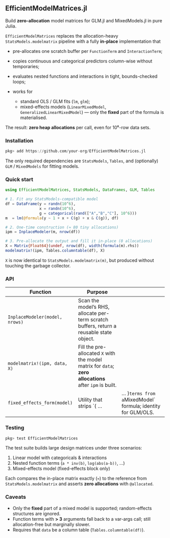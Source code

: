 ## EfficientModelMatrices.jl

Build **zero-allocation** model matrices for GLM.jl and MixedModels.jl in pure
Julia.

`EfficientModelMatrices` replaces the allocation-heavy
`StatsModels.modelmatrix` pipeline with a fully **in-place** implementation that

* pre-allocates one scratch buffer per `FunctionTerm` and `InteractionTerm`;
* copies continuous and categorical predictors column-wise without temporaries;
* evaluates nested functions and interactions in tight, bounds-checked loops;
* works for

  * standard OLS / GLM fits (`lm`, `glm`);
  * mixed-effects models (`LinearMixedModel`, `GeneralizedLinearMixedModel`)
    — only the **fixed** part of the formula is materialised.

The result: **zero heap allocations** per call, even for 10⁶-row data sets.



### Installation

```julia
pkg> add https://github.com/your-org/EfficientModelMatrices.jl
```

The only required dependencies are `StatsModels`, `Tables`, and (optionally)
`GLM` / `MixedModels` for fitting models.

### Quick start

```julia
using EfficientModelMatrices, StatsModels, DataFrames, GLM, Tables

# 1. Fit any StatsModels-compatible model
df = DataFrame(y = randn(10^6),
               x = randn(10^6),
               g = categorical(rand(["A","B","C"], 10^6)))
m  = lm(@formula(y ~ 1 + x + C(g) + x & C(g)), df)

# 2. One-time construction (≈ 80 tiny allocations)
ipm = InplaceModeler(m, nrow(df))

# 3. Pre-allocate the output and fill it in-place (0 allocations)
X = Matrix{Float64}(undef, nrow(df), width(formula(m).rhs))
modelmatrix!(ipm, Tables.columntable(df), X)
```

`X` is now identical to `StatsModels.modelmatrix(m)`, but produced without
touching the garbage collector.



### API

| Function                       | Purpose                                                                                                 |                                                              |
| ------------------------------ | ------------------------------------------------------------------------------------------------------- | ------------------------------------------------------------ |
| `InplaceModeler(model, nrows)` | Scan the model’s RHS, allocate per-term scratch buffers, return a reusable state object.                |                                                              |
| `modelmatrix!(ipm, data, X)`   | Fill the pre-allocated `X` with the model matrix for `data`; **zero allocations** after `ipm` is built. |                                                              |
| `fixed_effects_form(model)`    | Utility that strips \`( …                                                                               | … )`terms from a`MixedModel\` formula; identity for GLM/OLS. |

### Testing

```julia
pkg> test EfficientModelMatrices
```

The test suite builds large design matrices under three scenarios:

1. Linear model with categoricals & interactions
2. Nested function terms (`a * inv(b)`, `log(abs(a-b))`, …)
3. Mixed-effects model (fixed-effects block only)

Each compares the in-place matrix exactly (`≈`) to the reference from
`StatsModels.modelmatrix` and asserts **zero allocations** with `@allocated`.

### Caveats

* Only the **fixed** part of a mixed model is supported; random-effects
  structures are ignored.
* Function terms with **> 3** arguments fall back to a var-args call; still
  allocation-free but marginally slower.
* Requires that `data` be a column table (`Tables.columntable(df)`).

